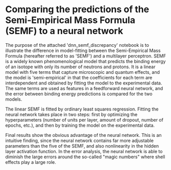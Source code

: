# Comparing the predictions of the Semi-Empirical Mass Formula (SEMF) to a neural network

The purpose of the attached 'dnn_semf_discrepancy' notebook is to illustrate the difference in model-fitting between the Semi-Empirical Mass Formula (hereafter referred to as 'SEMF') and a multilayer perceptron. SEMF is a widely known phenomenological model that predicts the binding energy of an isotope with only its number of neutrons and protons. It is a linear model with five terms that capture microscopic and quantum effects, and the model is 'semi-empirical' in that the coefficients for each term are interdependent and obtained by fitting the model to the experimental data. The same terms are used as features in a feedforward neural network, and the error between binding energy predictions is compared for the two models. 

The linear SEMF is fitted by ordinary least squares regression. Fitting the neural network takes place in two steps: first by optimizing the hyperparameters (number of units per layer, amount of dropout, number of epochs, etc.), and then by training the model on the experimental data. 

Final results show the obvious advantage of the neural network. This is an intuitive finding, since the neural network contains far more adjustable parameters than the five of the SEMF, and also nonlinearity in the hidden layer activation function. In the error analysis, the neural network is able to diminish the large errors around the so-called "magic numbers" where shell effects play a large role. 
